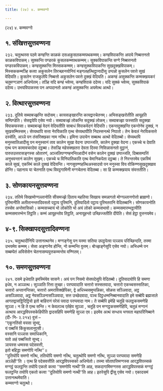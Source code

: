 ```yaml
---
title: (२४) ४. कम्मवग्गो

---
```

(२४) ४. कम्मवग्गो  


## १. संखित्तसुत्तवण्णना

२३२. चतुत्थस्स पठमे कण्हन्ति काळकं दसअकुसलकम्मपथकम्मम्। कण्हविपाकन्ति अपाये निब्बत्तनतो काळकविपाकम्। सुक्कन्ति पण्डरकं कुसलकम्मपथकम्मम्। सुक्कविपाकन्ति सग्गे निब्बत्तनतो पण्डरकविपाकम्। कण्हसुक्कन्ति मिस्सककम्मम्। कण्हसुक्कविपाकन्ति सुखदुक्खविपाकम्। मिस्सककम्मञ्हि कत्वा अकुसलेन तिरच्छानयोनियं मङ्गलहत्थिट्ठानादीसु उप्पन्नो कुसलेन पवत्ते सुखं वेदियति। कुसलेन राजकुलेपि निब्बत्तो अकुसलेन पवत्ते दुक्खं वेदियति। अकण्हं असुक्कन्ति कम्मक्खयकरं चतुमग्गञाणं अधिप्पेतम्। तञ्हि यदि कण्हं भवेय्य, कण्हविपाकं ददेय्य। यदि सुक्कं भवेय्य, सुक्कविपाकं ददेय्य। उभयविपाकस्स पन अप्पदानतो अकण्हं असुक्कन्ति अयमेत्थ अत्थो।  


## २. वित्थारसुत्तवण्णना

२३३. दुतिये सब्याबज्झन्ति सदोसम्। कायसङ्खारन्ति कायद्वारचेतनम्। अभिसङ्खरोतीति आयूहति सम्पिण्डेति। सेसद्वयेपि एसेव नयो। सब्याबज्झं लोकन्ति सदुक्खं लोकम्। सब्याबज्झा फस्साति सदुक्खा विपाकफस्सा। सब्याबज्झं वेदनं वेदियतीति साबाधं विपाकवेदनं वेदियति। एकन्तदुक्खन्ति एकन्तेनेव दुक्खं, न सुखसम्मिस्सम्। सेय्यथापि सत्ता नेरयिकाति एत्थ सेय्यथापीति निदस्सनत्थे निपातो। तेन केवलं नेरयिकसत्ते दस्सेति, अञ्ञे पन तंसरिक्खका नाम नत्थि। इमिना उपायेन सब्बत्थ अत्थो वेदितब्बो। सेय्यथापि मनुस्सातिआदीसु पन मनुस्सानं ताव कालेन सुखा वेदना उप्पज्जति, कालेन दुक्खा वेदना। एकच्चे च देवाति एत्थ पन कामावचरदेवा दट्ठब्बा। तेसञ्हि महेसक्खतरा देवता दिस्वा निसिन्नासनतो वुट्ठानं, पारुतउत्तरासङ्गस्स ओतारणं, अञ्जलिपग्गण्हनन्तिआदीनं वसेन कालेन दुक्खं उप्पज्जति, दिब्बसम्पत्तिं अनुभवन्तानं कालेन सुखम्। एकच्चे च विनिपातिकाति एत्थ वेमानिकपेता दट्ठब्बा। ते निरन्तरमेव एकस्मिं काले सुखं, एकस्मिं काले दुक्खं वेदियन्ति। नागसुपण्णहत्थिअस्सादयो पन मनुस्सा विय वोकिण्णसुखदुक्खाव होन्ति। पहानाय या चेतनाति एत्थ विवट्टगामिनी मग्गचेतना वेदितब्बा। सा हि कम्मक्खयाय संवत्ततीति।  


## ३. सोणकायनसुत्तवण्णना

२३४. ततिये सिखामोग्गल्लानोति सीसमज्झे ठिताय महतिया सिखाय समन्नागतो मोग्गल्लानगोत्तो ब्राह्मणो। पुरिमानीति अतीतानन्तरदिवसतो पट्ठाय पुरिमानि, दुतियादितो पट्ठाय पुरिमतरानि वेदितब्बानि। सोणकायनोति तस्सेव अन्तेवासिको। कम्मसच्चायं भो लोकोति भो अयं लोको कम्मसभावो। कम्मसमारम्भट्ठायीति कम्मसमारम्भेन तिट्ठति। कम्मं आयूहन्तोव तिट्ठति, अनायूहन्तो उच्छिज्जतीति दीपेति। सेसं हेट्ठा वुत्तनयमेव।  


## ४-९. सिक्खापदसुत्तादिवण्णना

२३५. चतुत्थादीनिपि उत्तानत्थानेव। मग्गङ्गेसु पन यस्मा सतिया उपट्ठपेत्वा पञ्ञाय परिच्छिन्दति, तस्मा उभयमेव कम्मम्। सेसा अङ्गानेव होन्ति, नो कम्मन्ति वुत्तम्। बोज्झङ्गेसुपि एसेव नयो। अभिधम्मे पन सब्बम्पेतं अविसेसेन चेतनासम्पयुत्तकम्मन्तेव वण्णितम्।  


## १०. समणसुत्तवण्णना

२४१. दसमे इधेवाति इमस्मिंयेव सासने। अयं पन नियमो सेसपदेसुपि वेदितब्बो। दुतियादयोपि हि समणा इधेव, न अञ्ञत्थ। सुञ्ञाति रित्ता तुच्छा। परप्पवादाति चत्तारो सस्सतवादा, चत्तारो एकच्चसस्सतिका, चत्तारो अन्तानन्तिका, चत्तारो अमराविक्खेपिका, द्वे अधिच्चसमुप्पन्निका, सोळस सञ्ञिवादा, अट्ठ असञ्ञिवादा, अट्ठ नेवसञ्ञिनासञ्ञिवादा, सत्त उच्छेदवादा, पञ्च दिट्ठधम्मनिब्बानवादाति इमे सब्बेपि ब्रह्मजाले आगतद्वासट्ठिदिट्ठियो इतो बाहिरानं परेसं पवादा परप्पवादा नाम। ते सब्बेपि इमेहि चतूहि फलट्ठकसमणेहि सुञ्ञा। न हि ते एत्थ सन्ति। न केवलञ्च एतेहेव सुञ्ञा , चतूहि पन मग्गट्ठकसमणेहिपि, चतुन्नं मग्गानं अत्थाय आरद्धविपस्सकेहिपीति द्वादसहिपि समणेहि सुञ्ञा एव। इदमेव अत्थं सन्धाय भगवता महापरिनिब्बाने (दी॰ नि॰ २.२१४) वुत्तं –  
‘‘एकूनतिंसो वयसा सुभद्द,  
यं पब्बजिं किंकुसलानुएसी।  
वस्सानि पञ्ञास समाधिकानि,  
यतो अहं पब्बजितो सुभद्द।  
ञायस्स धम्मस्स पदेसवत्ती,  
इतो बहिद्धा समणोपि नत्थि’’॥  
‘‘दुतियोपि समणो नत्थि, ततियोपि समणो नत्थि, चतुत्थोपि समणो नत्थि, सुञ्ञा परप्पवादा समणेहि अञ्ञेही’’ति । एत्थ हि पदेसवत्तीति आरद्धविपस्सको अधिप्पेतो। तस्मा सोतापत्तिमग्गस्स आरद्धविपस्सकं मग्गट्ठं फलट्ठन्ति तयोपि एकतो कत्वा ‘‘समणोपि नत्थी’’ति आह, सकदागामिमग्गस्स आरद्धविपस्सकं मग्गट्ठं फलट्ठन्ति तयोपि एकतो कत्वा ‘‘दुतियोपि समणो नत्थी’’ति आह। इतरेसुपि द्वीसु एसेव नयो। एकादसमं उत्तानत्थमेवाति।  
कम्मवग्गो चतुत्थो।  
